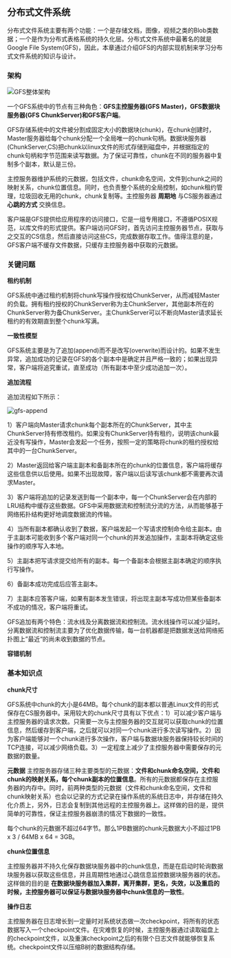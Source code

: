 ## 分布式文件系统

分布式文件系统主要有两个功能：一个是存储文档，图像，视频之类的Blob类数据；一个是作为分布式表格系统的持久化层。分布式文件系统中最著名的就是Google File System(GFS)，因此，本章通过介绍GFS的内部实现机制来学习分布式文件系统的知识与设计。

### 架构

![GFS整体架构](http://on64c9tla.bkt.clouddn.com/Comput/gfs-architecture.png)

一个GFS系统中的节点有三种角色：**GFS主控服务器(GFS Master)，GFS数据块服务器(GFS ChunkServer)和GFS客户端**。

GFS存储系统中的文件被分割成固定大小的数据块(chunk)，在chunk创建时，Master服务器给每个chunk分配一个全局唯一的chunk句柄。数据块服务器(ChunkServer,CS)把chunk以linux文件的形式存储到磁盘中，并根据指定的chunk句柄和字节范围来读写数据。为了保证可靠性，chunk在不同的服务器中复制多个副本，默认是三份。

主控服务器维护系统的元数据，包括文件，chunk命名空间，文件到chunk之间的映射关系，chunk位置信息。同时，也负责整个系统的全局控制，如chunk租约管理，垃圾回收无用的chunk，chunk复制等。主控服务器 **周期地** 与CS服务器通过 **心跳的方式** 交换信息。

客户端是GFS提供给应用程序的访问接口，它是一组专用接口，不遵循POSIX规范，以库文件的形式提供。客户端访问GFS时，首先访问主控服务器节点，获取与之交互的CS信息，然后直接访问这些CS，完成数据存取工作。值得注意的是，GFS客户端不缓存文件数据，只缓存主控服务器中获取的元数据。

### 关键问题

**租约机制**

GFS系统中通过租约机制将chunk写操作授权给ChunkServer，从而减轻Master的负载。拥有租约授权的ChunkServer称为主ChunkServer，其他副本所在的ChunkServer称为备ChunkServer。主ChunkServer可以不断向Master请求延长租约的有效期直到整个chunk写满。

**一致性模型**

GFS系统主要是为了追加(append)而不是改写(overwrite)而设计的。如果不发生异常，追加成功的记录在GFS的各个副本中是确定并且严格一致的；如果出现异常，客户端将追究重试，直至成功（所有副本中至少成功追加一次）。

**追加流程**

追加流程如下所示：

![gfs-append](http://on64c9tla.bkt.clouddn.com/Comput/gfs-append.png)

1）客户端向Master请求chunk每个副本所在的ChunkServer，其中主ChunkServer持有修改租约。如果没有ChunkServer持有租约，说明该chunk最近没有写操作，Master会发起一个任务，按照一定的策略将chunk的租约授权给其中的一台ChunkServer。

2）Master返回给客户端主副本和备副本所在的chunk的位置信息，客户端将缓存这些信息供以后使用。如果不出现故障，客户端以后读写该chunk都不需要再次请求Master。

3）客户端将追加的记录发送到每一个副本中，每一个ChunkServer会在内部的LRU结构中缓存这些数据。GFS中采用数据流和控制流分流的方法，从而能够基于网络拓扑结构更好地调度数据流的传输。

4）当所有副本都确认收到了数据，客户端发起一个写请求控制命令给主副本。由于主副本可能收到多个客户端对同一个chunk的并发追加操作，主副本将确定这些操作的顺序写入本地。

5）主副本把写请求提交给所有的副本。每一个备副本会根据主副本确定的顺序执行写操作。

6）备副本成功完成后应答主副本。

7）主副本应答客户端，如果有副本发生错误，将出现主副本写成功但某些备副本不成功的情况，客户端将重试。

GFS追加有两个特色：流水线及分离数据流和控制流。流水线操作可以减少延时。分离数据流和控制流主要为了优化数据传输，每一台机器都是把数据发送给网络拓扑图上”最近“的尚未收到数据的节点。

**容错机制**

### 基本知识点

**chunk尺寸**

GFS系统中chunk的大小是64MB。每个chunk的副本都以普通Linux文件的形式保存在CS服务器中。采用较大的chunk尺寸具有以下优点：1）可以减少客户端与主控服务器的请求次数。只需要一次与主控服务器的交互就可以获取chunk的位置信息，然后缓存到客户端，之后就可以对同一个chunk进行多次读写操作。2）因为客户端能够对一个chunk进行多次操作，客户端与数据块服务器保持较长时间的TCP连接，可以减少网络负载。3）一定程度上减少了主控服务器中需要保存的元数据的数量。

**元数据**
主控服务器存储三种主要类型的元数据：**文件和chunk命名空间，文件和chunk的映射关系，每个chunk副本的位置信息**。所有的元数据都保存在主控服务器的内存中。同时，前两种类型的元数据（文件和chunk命名空间，文件和chunk映射关系）也会以记录的方式记录在操作系统的系统日志中，并存储在持久化介质上，另外，日志会复制到其他远程的主控服务器上。这样做的目的是，提供简单的可靠性，保证主控服务器崩溃的情况下数据的一致性。

每个chunk的元数据不超过64字节。那么1PB数据的chunk元数据大小不超过1PB x 3 / 64MB x 64 = 3GB。

**chunk位置信息**

主控服务器并不持久化保存数据块服务器中的chunk信息，而是在启动时轮询数据块服务器以获取这些信息，并且周期性地通过心跳信息监控数据块服务器的状态。这样做的目的是 **在数据块服务器加入集群，离开集群，更名，失效，以及重启的时候，主控服务器可以保证与数据块服务器中chunk信息的一致性**。

**操作日志**

主控服务器在日志增长到一定量时对系统状态做一次checkpoint，将所有的状态数据写入一个checkpoint文件。在灾难恢复的时候，主控服务器通过读取磁盘上的checkpoint文件，以及重演checkpoint之后的有限个日志文件就能够恢复系统。checkpoint文件以压缩B树的数据结构存储。
